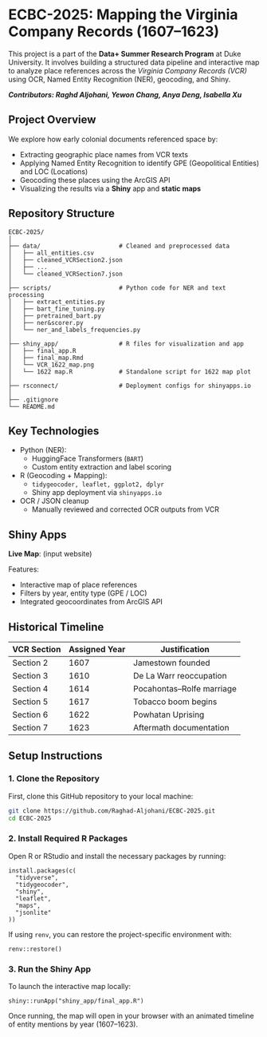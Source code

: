 # ECBC-2025: Mapping the Virginia Company Records (1607–1623)

This project is a part of the **Data+ Summer Research Program** at Duke University. It involves building a structured data pipeline and interactive map to analyze place references across the *Virginia Company Records (VCR)* using OCR, Named Entity Recognition (NER), geocoding, and Shiny. 


***Contributors: Raghd Aljohani, Yewon Chang, Anya Deng, Isabella Xu***


## Project Overview

We explore how early colonial documents referenced space by:
- Extracting geographic place names from VCR texts
- Applying Named Entity Recognition to identify GPE (Geopolitical Entities) and LOC (Locations)
- Geocoding these places using the ArcGIS API
- Visualizing the results via a **Shiny** app and **static maps**


## Repository Structure

```text
ECBC-2025/
│
├── data/                      # Cleaned and preprocessed data
│   ├── all_entities.csv
│   ├── cleaned_VCRSection2.json
│   ├── ...
│   └── cleaned_VCRSection7.json
│
├── scripts/                   # Python code for NER and text processing
│   ├── extract_entities.py
│   ├── bart_fine_tuning.py
│   ├── pretrained_bart.py
│   ├── ner&scorer.py
│   └── ner_and_labels_frequencies.py
│
├── shiny_app/                 # R files for visualization and app
│   ├── final_app.R
│   ├── final_map.Rmd
│   └── VCR_1622_map.png
│   └── 1622 map.R             # Standalone script for 1622 map plot
│
├── rsconnect/                 # Deployment configs for shinyapps.io
│
├── .gitignore
└── README.md
```

## Key Technologies

- Python (NER): 
    - HuggingFace Transformers (```BART```)
    - Custom entity extraction and label scoring
- R (Geocoding + Mapping):
    - ```tidygeocoder, leaflet, ggplot2, dplyr```
    - Shiny app deployment via ```shinyapps.io```
- OCR / JSON cleanup
    - Manually reviewed and corrected OCR outputs from VCR


## Shiny Apps

**Live Map**: (input website)

Features: 
- Interactive map of place references
- Filters by year, entity type (GPE / LOC)
- Integrated geocoordinates from ArcGIS API


## Historical Timeline

| VCR Section | Assigned Year | Justification                   |
|-------------|---------------|----------------------------------|
| Section 2   | 1607          | Jamestown founded               |
| Section 3   | 1610          | De La Warr reoccupation         |
| Section 4   | 1614          | Pocahontas–Rolfe marriage       |
| Section 5   | 1617          | Tobacco boom begins             |
| Section 6   | 1622          | Powhatan Uprising               |
| Section 7   | 1623          | Aftermath documentation         |


## Setup Instructions

### 1. Clone the Repository

First, clone this GitHub repository to your local machine:

```bash
git clone https://github.com/Raghad-Aljohani/ECBC-2025.git
cd ECBC-2025
```

### 2. Install Required R Packages

Open R or RStudio and install the necessary packages by running:

```
install.packages(c(
  "tidyverse", 
  "tidygeocoder", 
  "shiny", 
  "leaflet", 
  "maps",
  "jsonlite"
))
```  

If using ```renv```, you can restore the project-specific environment with: 
```
renv::restore()
```

### 3. Run the Shiny App

To launch the interactive map locally:

```
shiny::runApp("shiny_app/final_app.R")
```

Once running, the map will open in your browser with an animated timeline of entity mentions by year (1607–1623). 


